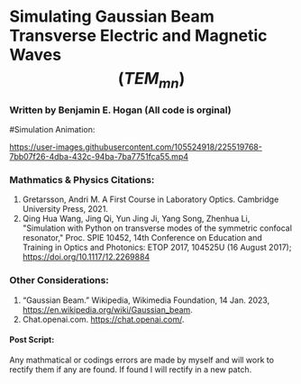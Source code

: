 # Simulating Gaussian Beam Transverse Electric and Magnetic Waves $$(TEM_{mn})$$
### Written by Benjamin E. Hogan (All code is orginal)

#Simulation Animation:


https://user-images.githubusercontent.com/105524918/225519768-7bb07f26-4dba-432c-94ba-7ba7751fca55.mp4




### Mathmatics & Physics Citations:
1. Gretarsson, Andri M. A First Course in Laboratory Optics. Cambridge University Press, 2021. 
2. Qing Hua Wang, Jing Qi, Yun Jing Ji, Yang Song, Zhenhua Li, "Simulation with Python on transverse modes of the symmetric confocal resonator," Proc. SPIE 10452, 14th Conference on Education and Training in Optics and Photonics: ETOP 2017, 104525U (16 August 2017); https://doi.org/10.1117/12.2269884

### Other Considerations:
1. “Gaussian Beam.” Wikipedia, Wikimedia Foundation, 14 Jan. 2023, https://en.wikipedia.org/wiki/Gaussian_beam. 
2. Chat.openai.com. https://chat.openai.com/. 

#### Post Script:
Any mathmatical or codings errors are made by myself and will work to rectify them if any are found. If found I will rectify in a new patch. 
